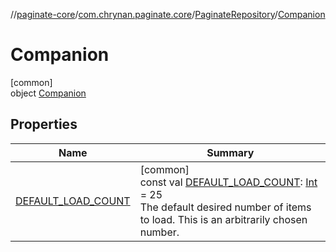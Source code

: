//[paginate-core](../../../../index.md)/[com.chrynan.paginate.core](../../index.md)/[PaginateRepository](../index.md)/[Companion](index.md)

# Companion

[common]\
object [Companion](index.md)

## Properties

| Name | Summary |
|---|---|
| [DEFAULT_LOAD_COUNT](-d-e-f-a-u-l-t_-l-o-a-d_-c-o-u-n-t.md) | [common]<br>const val [DEFAULT_LOAD_COUNT](-d-e-f-a-u-l-t_-l-o-a-d_-c-o-u-n-t.md): [Int](https://kotlinlang.org/api/latest/jvm/stdlib/kotlin/-int/index.html) = 25<br>The default desired number of items to load. This is an arbitrarily chosen number. |

